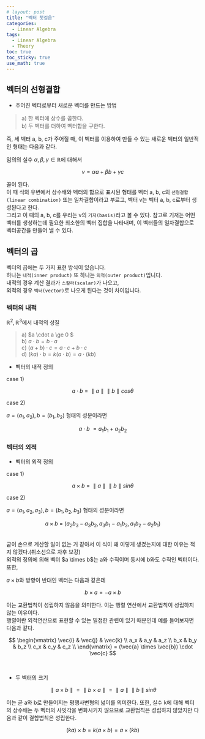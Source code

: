 ```yaml
---
# layout: post
title: "벡터 첫걸음"
categories: 
  - Linear Algebra
tags:
  - Linear Algebra
  - Theory
toc: true
toc_sticky: true
use_math: true
---
```


## 벡터의 선형결합

- 주어진 벡터로부터 새로운 벡터를 만드는 방법<br>
> a) 한 벡터에 상수를 곱한다.<br>
b) 두 벡터를 더하여 벡터합을 구한다.
   
즉, 세 벡터 a, b, c가 주어질 때, 이 벡터를 이용하여 만들 수 있는 새로운 벡터의 일반적인 형태는 다음과 같다.<br>

임의의 실수 $\alpha, \beta, \gamma \in \mathbb{R}$에 대해서<br>

$$v = \alpha a + \beta b +  \gamma c$$

꼴이 된다.<br>
이 때 식의 우변에서 상수배와 벡터의 합으로 표시된 형태를 벡터 a, b, c의 `선형결합(linear combination)` 또는 일차결합이라고 부르고, 벡터 v는 벡터 a, b, c로부터 생성된다고 한다.<br>
그리고 이 때의 a, b, c를 우리는 v의 `기저(basis)`라고 볼 수 있다. 참고로 기저는 어떤 벡터를 생성하는데 필요한 최소한의 벡터 집합을 나타내며, 이 벡터들의 일차결합으로 벡터공간을 만들어 낼 수 있다.

## 벡터의 곱

벡터의 곱에는 두 가지 표현 방식이 있습니다.<br>
하나는 `내적(inner product)` 또 하나는 `외적(outer product)`입니다.<br>
내적의 경우 계산 결과가 `스칼라(scalar)`가 나오고,<br>
외적의 경우 `벡터(vector)`로 나오게 된다는 것이 차이입니다.

### 벡터의 내적

$\mathbb{R}^2, \mathbb{R}^3$에서 내적의 성질

> a) $a \cdot a \ge 0 $<br>
> b) $a \cdot b = b \cdot a$<br>
> c) $(a + b) \cdot c = a \cdot c + b \cdot c$<br>
> d) $(ka) \cdot b = k(a \cdot b) = a \cdot (k b)$

- 벡터의 내적 정의

case 1)

$$a \cdot b ~ = ~ \parallel a \parallel \parallel b \parallel cos  \theta $$

case 2)

$a = (a_1, a_2), b = (b_1, b_2)$ 형태의 성분이라면 

$$a \cdot b ~ = a_1 b_1 + a_2 b_2$$ 

### 벡터의 외적

- 벡터의 외적 정의

case 1)

$$a \times b ~ = ~ \parallel a \parallel \parallel b \parallel sin \theta $$

case 2)

$a = (a_1, a_2, a_3), b = (b_1, b_2, b_3)$ 형태의 성분이라면

$$a \times b ~ = ~ (a_2 b_3 - a_3 b_2, a_3 b_1 - a_1 b_3, a_1 b_2 - a_2 b_1)$$

<br>
굳이 손으로 계산할 일이 없는 거 같아서 이 식이 왜 이렇게 생겼는지에 대한 이유는 적지 않겠다.(취소선으로 차후 보강)

<br>
외적의 정의에 의해 벡터 $a \times b$는 a와 수직이며 동시에 b와도 수직인 벡터이다. 또한,<br>

$a \times b$와 방향이 반대인 벡터는 다음과 같은데

$$b \times a = - a \times b$$

이는 교환법칙이 성립하지 않음을 의미한다. 이는 행렬 연산에서 교환법칙이 성립하지 않는 이유이다.<br>
행렬이란 외적연산으로 표현할 수 있는 밀접한 관련이 있기 때문인데 예를 들어보자면 다음과 같다.<br>

$$
\begin{vmatrix}
\vec{i} & \vec{j} & \vec{k} \\
a_x & a_y & a_z \\
b_x & b_y & b_z \\
c_x & c_y & c_z \\
\end{vmatrix}
= (\vec{a} \times \vec{b}) \cdot \vec{c}
$$

<br>

- 두  벡터의 크기

$$\parallel a \times b \parallel  =  \parallel b \times a \parallel  =  \parallel a  \parallel \parallel b \parallel sin \theta$$

이는 곧 a와 b로 만들어지는 평행사변형의 넓이를 의미한다. 또한, 실수 k에 대해 벡터의 상수배는 두 벡터의 사잇각을 변화시키지 않으므로 교환법칙은 성립하지 않았지만 다음과 같이 결합법칙은 성립한다.

$$ (k a) \times b = k(a \times b) = a \times (k b)$$
